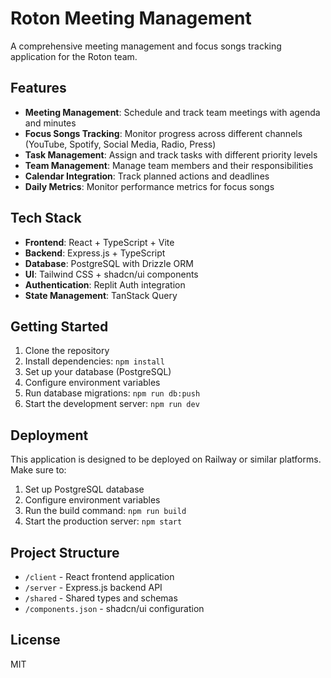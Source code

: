 # Roton Meeting Management

A comprehensive meeting management and focus songs tracking application for the Roton team.

## Features

- **Meeting Management**: Schedule and track team meetings with agenda and minutes
- **Focus Songs Tracking**: Monitor progress across different channels (YouTube, Spotify, Social Media, Radio, Press)
- **Task Management**: Assign and track tasks with different priority levels
- **Team Management**: Manage team members and their responsibilities
- **Calendar Integration**: Track planned actions and deadlines
- **Daily Metrics**: Monitor performance metrics for focus songs

## Tech Stack

- **Frontend**: React + TypeScript + Vite
- **Backend**: Express.js + TypeScript
- **Database**: PostgreSQL with Drizzle ORM
- **UI**: Tailwind CSS + shadcn/ui components
- **Authentication**: Replit Auth integration
- **State Management**: TanStack Query

## Getting Started

1. Clone the repository
2. Install dependencies: `npm install`
3. Set up your database (PostgreSQL)
4. Configure environment variables
5. Run database migrations: `npm run db:push`
6. Start the development server: `npm run dev`

## Deployment

This application is designed to be deployed on Railway or similar platforms. Make sure to:

1. Set up PostgreSQL database
2. Configure environment variables
3. Run the build command: `npm run build`
4. Start the production server: `npm start`

## Project Structure

- `/client` - React frontend application
- `/server` - Express.js backend API
- `/shared` - Shared types and schemas
- `/components.json` - shadcn/ui configuration

## License

MIT

